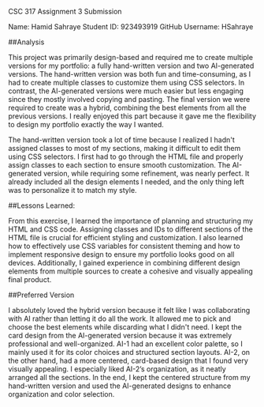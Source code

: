 
CSC 317 Assignment 3 Submission

Name: Hamid Sahraye
Student ID: 923493919
GitHub Username: HSahraye

##Analysis

This project was primarily design-based and required me to create multiple versions for my portfolio: a fully hand-written version and two AI-generated versions. The hand-written version was both fun and time-consuming, as I had to create multiple classes to customize them using CSS selectors. In contrast, the AI-generated versions were much easier but less engaging since they mostly involved copying and pasting. The final version we were required to create was a hybrid, combining the best elements from all the previous versions. I really enjoyed this part because it gave me the flexibility to design my portfolio exactly the way I wanted.

The hand-written version took a lot of time because I realized I hadn't assigned classes to most of my sections, making it difficult to edit them using CSS selectors. I first had to go through the HTML file and properly assign classes to each section to ensure smooth customization. The AI-generated version, while requiring some refinement, was nearly perfect. It already included all the design elements I needed, and the only thing left was to personalize it to match my style.

##Lessons Learned:

From this exercise, I learned the importance of planning and structuring my HTML and CSS code. Assigning classes and IDs to different sections of the HTML file is crucial for efficient styling and customization. I also learned how to effectively use CSS variables for consistent theming and how to implement responsive design to ensure my portfolio looks good on all devices. Additionally, I gained experience in combining different design elements from multiple sources to create a cohesive and visually appealing final product.

##Preferred Version

I absolutely loved the hybrid version because it felt like I was collaborating with AI rather than letting it do all the work. It allowed me to pick and choose the best elements while discarding what I didn't need. I kept the card design from the AI-generated version because it was extremely professional and well-organized. AI-1 had an excellent color palette, so I mainly used it for its color choices and structured section layouts. AI-2, on the other hand, had a more centered, card-based design that I found very visually appealing. I especially liked AI-2’s organization, as it neatly arranged all the sections. In the end, I kept the centered structure from my hand-written version and used the AI-generated designs to enhance organization and color selection.

